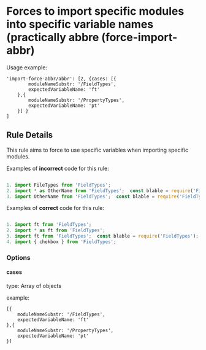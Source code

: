 # Forces to import specific modules into specific variable names (practically abbre (force-import-abbr)

Usage example:
```
'import-force-abbr/abbr': [2, {cases: [{
        moduleNameSubstr: '/FieldTypes',
        expectedVariableName: 'ft'
    },{
        moduleNameSubstr: '/PropertyTypes',
        expectedVariableName: 'pt'
    }] }
]
```


## Rule Details

This rule aims to force to use specific variables when importing specific modules.

Examples of **incorrect** code for this rule:

```js

1. import FileTypes from 'FieldTypes';
2. import * as OtherName from 'FieldTypes';  const blable = require('FieldTypes');
3. import OtherName from 'FieldTypes';  const blable = require('FieldTypes');

```

Examples of **correct** code for this rule:

```js

1. import ft from 'FieldTypes';
2. import * as ft from 'FieldTypes';
3. import ft from 'FieldTypes';  const blable = require('FieldTypes');
4. import { chekbox } from 'FieldTypes';
``` 

### Options

#### cases
type: Array of objects

example: 
```
[{
    moduleNameSubstr: '/FieldTypes',
    expectedVariableName: 'ft'
},{
    moduleNameSubstr: '/PropertyTypes',
    expectedVariableName: 'pt'
}]
```
